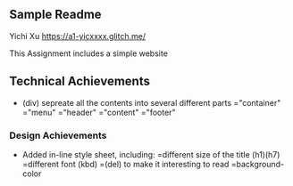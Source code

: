 Sample Readme
---

Yichi Xu
https://a1-yicxxxx.glitch.me/

This Assignment includes a simple website

## Technical Achievements
- (div) sepreate all the contents into several different parts
   ="container"
   ="menu"
   ="header"
   ="content"
   ="footer"

### Design Achievements
- Added in-line style sheet, including:
   =different size of the title (h1)(h7)
   =different font (kbd)
   =(del) to make it interesting to read
   =background-color
